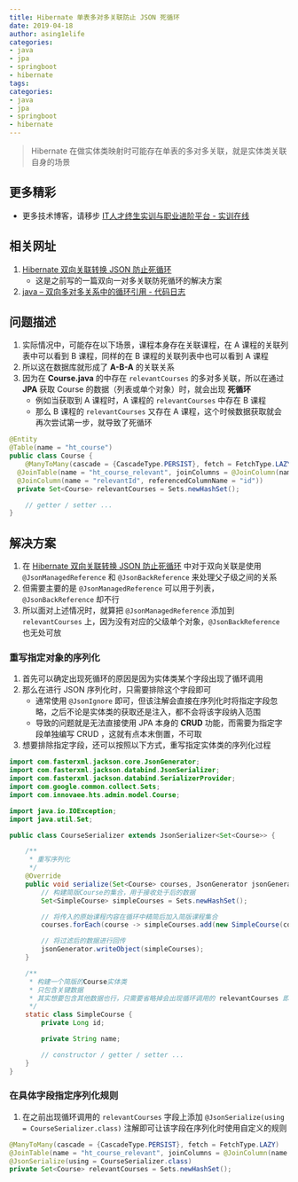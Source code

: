 ```yaml
---
title: Hibernate 单表多对多关联防止 JSON 死循环
date: 2019-04-18
author: asing1elife
categories:
- java
- jpa
- springboot
- hibernate
tags:
categories:
- java
- jpa
- springboot
- hibernate
---
```

> Hibernate 在做实体类映射时可能存在单表的多对多关联，就是实体类关联自身的场景  

## 更多精彩
*  更多技术博客，请移步 [IT人才终生实训与职业进阶平台 - 实训在线](https://shixun.online)

## 相关网址
1. [Hibernate 双向关联转换 JSON 防止死循环](http://asing1elife.com/java/hibernate/2018/05/17/Hibernate-双向关联转换-JSON-防止死循环/)
	* 这是之前写的一篇双向一对多关联防死循环的解决方案
2. [java  – 双向多对多关系中的循环引用 - 代码日志](https://codeday.me/bug/20190104/495141.html)

## 问题描述
1. 实际情况中，可能存在以下场景，课程本身存在关联课程，在 A 课程的关联列表中可以看到 B 课程，同样的在 B 课程的关联列表中也可以看到 A 课程
2. 所以这在数据库就形成了 **A-B-A** 的关联关系
3. 因为在 **Course.java** 的中存在 `relevantCourses` 的多对多关联，所以在通过 **JPA** 获取 Course 的数据（列表或单个对象）时，就会出现 **死循环**
	* 例如当获取到 A 课程时，A 课程的 `relevantCourses` 中存在 B 课程
	* 那么 B 课程的 `relevantCourses` 又存在 A 课程，这个时候数据获取就会再次尝试第一步，就导致了死循环

```java
@Entity
@Table(name = "ht_course")
public class Course {
	@ManyToMany(cascade = {CascadeType.PERSIST}, fetch = FetchType.LAZY)
  @JoinTable(name = "ht_course_relevant", joinColumns = @JoinColumn(name = "courseId", referencedColumnName = "id"), inverseJoinColumns = 
  @JoinColumn(name = "relevantId", referencedColumnName = "id"))
  private Set<Course> relevantCourses = Sets.newHashSet();

	// getter / setter ...
}
```

## 解决方案
1. 在 [Hibernate 双向关联转换 JSON 防止死循环](http://asing1elife.com/java/hibernate/2018/05/17/Hibernate-双向关联转换-JSON-防止死循环/) 中对于双向关联是使用 `@JsonManagedReference` 和 `@JsonBackReference`  来处理父子级之间的关系
2. 但需要主要的是 `@JsonManagedReference` 可以用于列表，`@JsonBackReference` 却不行
3. 所以面对上述情况时，就算把 `@JsonManagedReference` 添加到 `relevantCourses` 上，因为没有对应的父级单个对象，`@JsonBackReference` 也无处可放

### 重写指定对象的序列化
1. 首先可以确定出现死循环的原因是因为实体类某个字段出现了循环调用
2. 那么在进行 JSON 序列化时，只需要排除这个字段即可
	* 通常使用 `@JsonIgnore`  即可，但该注解会直接在序列化时将指定字段忽略，之后不论是实体类的获取还是注入，都不会将该字段纳入范围
	* 导致的问题就是无法直接使用 JPA 本身的 **CRUD** 功能，而需要为指定字段单独编写 CRUD ，这就有点本末倒置，不可取
3. 想要排除指定字段，还可以按照以下方式，重写指定实体类的序列化过程

```java
import com.fasterxml.jackson.core.JsonGenerator;
import com.fasterxml.jackson.databind.JsonSerializer;
import com.fasterxml.jackson.databind.SerializerProvider;
import com.google.common.collect.Sets;
import com.innovaee.hts.admin.model.Course;

import java.io.IOException;
import java.util.Set;

public class CourseSerializer extends JsonSerializer<Set<Course>> {

    /**
     * 重写序列化
     */
    @Override
    public void serialize(Set<Course> courses, JsonGenerator jsonGenerator, SerializerProvider serializerProvider) throws IOException {
        // 构建简版Course的集合，用于接收处于后的数据
        Set<SimpleCourse> simpleCourses = Sets.newHashSet();

        // 将传入的原始课程内容在循环中精简后加入简版课程集合
        courses.forEach(course -> simpleCourses.add(new SimpleCourse(course.getId(), course.getName())));

        // 将过滤后的数据进行回传
        jsonGenerator.writeObject(simpleCourses);
    }

    /**
     * 构建一个简版的Course实体类
     * 只包含关键数据
     * 其实想要包含其他数据也行，只需要省略掉会出现循环调用的 relevantCourses 即可
     */
    static class SimpleCourse {
        private Long id;

        private String name;

        // constructor / getter / setter ...
    }
}
```

### 在具体字段指定序列化规则
1. 在之前出现循环调用的 `relevantCourses` 字段上添加 `@JsonSerialize(using = CourseSerializer.class)` 注解即可让该字段在序列化时使用自定义的规则

```java
@ManyToMany(cascade = {CascadeType.PERSIST}, fetch = FetchType.LAZY)
@JoinTable(name = "ht_course_relevant", joinColumns = @JoinColumn(name = "courseId", referencedColumnName = "id"), inverseJoinColumns = @JoinColumn(name = "relevantId", referencedColumnName = "id"))
@JsonSerialize(using = CourseSerializer.class)
private Set<Course> relevantCourses = Sets.newHashSet();
```